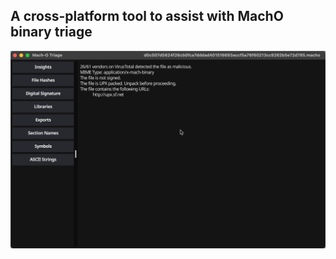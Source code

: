 ## A cross-platform tool to assist with MachO binary triage
![Screenshot](https://github.com/Hack-N-Patch/playing_with_go/blob/main/machOTriage/2023-05-07_15-52-41.png)

